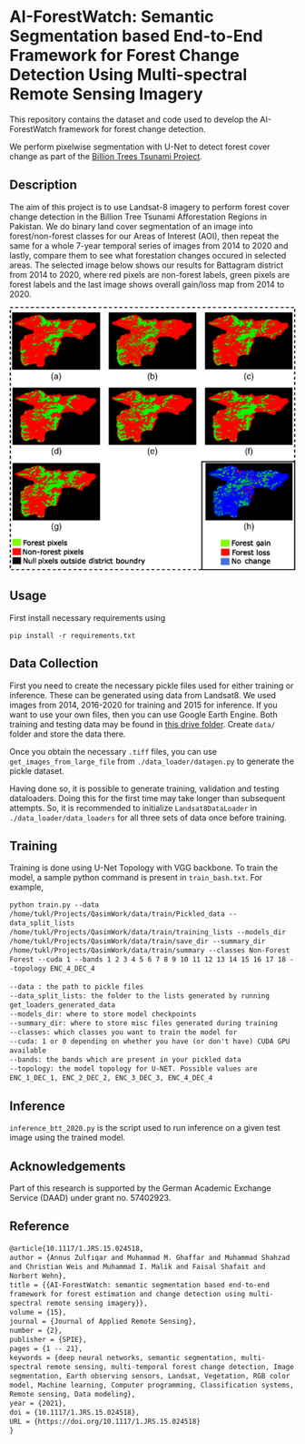 

# AI-ForestWatch: Semantic Segmentation based End-to-End Framework for Forest Change Detection Using Multi-spectral Remote Sensing Imagery

This repository contains the dataset and code used to develop the AI-ForestWatch framework for forest change detection. 

We perform pixelwise segmentation with U-Net to detect forest cover change as part of the [Billion Trees Tsunami Project](https://en.wikipedia.org/wiki/Billion_Tree_Tsunami).

## Description

The aim of this project is to use Landsat-8 imagery to perform forest cover change detection in the Billion Tree Tsunami Afforestation Regions in Pakistan. We do binary land cover segmentation of an image into forest/non-forest classes for our Areas of Interest (AOI), then repeat the same for a whole 7-year temporal series of images from 2014 to 2020 and lastly, compare them to see what forestation changes occured in selected areas. The selected image below shows our results for Battagram district from 2014 to 2020, where red pixels are non-forest labels, green pixels are forest labels and the last image shows overall gain/loss map from 2014 to 2020.

![Red and Green Heatmap for Forest Cover Change in Battagram](final-battagram-change.png "Forest Cover Change in Battagram")


## Usage
First install necessary requirements using 

    pip install -r requirements.txt

## Data Collection
First you need to create the necessary pickle files used for either training or inference. These can be generated using data from Landsat8. We used images from 2014, 2016-2020 for training and 2015 for inference. If you want to use your own files, then you can use Google Earth Engine. 
Both training and testing data may be found in [this drive folder](https://drive.google.com/drive/folders/1-YQrkbG--F1MeYkW6izYWhP19K1QWijN?usp=sharing). Create `data/` folder and store the data there.

Once you obtain the necessary `.tiff` files, you can use `get_images_from_large_file` from `./data_loader/datagen.py` to generate the pickle dataset.

Having done so, it is possible to generate training, validation and testing dataloaders. Doing this for the first time may take longer than subsequent attempts. So, it is recommended to initialize `Landsat8DataLoader` in `./data_loader/data_loaders` for all three sets of data once before training. 

## Training
Training is done using U-Net Topology with VGG backbone. To train the model, a sample python command is present in `train_bash.txt`. For example, 

    python train.py --data /home/tukl/Projects/QasimWork/data/train/Pickled_data --data_split_lists /home/tukl/Projects/QasimWork/data/train/training_lists --models_dir /home/tukl/Projects/QasimWork/data/train/save_dir --summary_dir /home/tukl/Projects/QasimWork/data/train/summary --classes Non-Forest Forest --cuda 1 --bands 1 2 3 4 5 6 7 8 9 10 11 12 13 14 15 16 17 18 --topology ENC_4_DEC_4
    
    --data : the path to pickle files
    --data_split_lists: the folder to the lists generated by running get_loaders_generated_data
    --models_dir: where to store model checkpoints
    --summary_dir: where to store misc files generated during training
    --classes: which classes you want to train the model for
    --cuda: 1 or 0 depending on whether you have (or don't have) CUDA GPU available
    --bands: the bands which are present in your pickled data
    --topology: the model topology for U-NET. Possible values are ENC_1_DEC_1, ENC_2_DEC_2, ENC_3_DEC_3, ENC_4_DEC_4 

## Inference
`inference_btt_2020.py` is the script used to run inference on a given test image using the trained model.

## Acknowledgements
Part of this research is supported by the German Academic Exchange Service (DAAD) under grant no. 57402923.
 
 ## Reference 

    @article{10.1117/1.JRS.15.024518,
    author = {Annus Zulfiqar and Muhammad M. Ghaffar and Muhammad Shahzad and Christian Weis and Muhammad I. Malik and Faisal Shafait and Norbert Wehn},
    title = {{AI-ForestWatch: semantic segmentation based end-to-end framework for forest estimation and change detection using multi-spectral remote sensing imagery}},
    volume = {15},
    journal = {Journal of Applied Remote Sensing},
    number = {2},
    publisher = {SPIE},
    pages = {1 -- 21},
    keywords = {deep neural networks, semantic segmentation, multi-spectral remote sensing, multi-temporal forest change detection, Image segmentation, Earth observing sensors, Landsat, Vegetation, RGB color model, Machine learning, Computer programming, Classification systems, Remote sensing, Data modeling},
    year = {2021},
    doi = {10.1117/1.JRS.15.024518},
    URL = {https://doi.org/10.1117/1.JRS.15.024518}
    }
